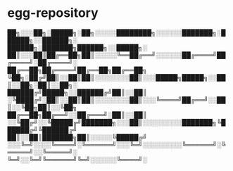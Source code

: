 # egg-repository

██╗░░░██╗░█████╗░██╗░░░░░████████╗░░░░░░███████╗░██████╗░░██████╗░  ██████╗░███████╗██████╗░░█████╗░
██║░░░██║██╔══██╗██║░░░░░╚══██╔══╝░░░░░░██╔════╝██╔════╝░██╔════╝░  ██╔══██╗██╔════╝██╔══██╗██╔══██╗
╚██╗░██╔╝██║░░██║██║░░░░░░░░██║░░░█████╗█████╗░░██║░░██╗░██║░░██╗░  ██████╔╝█████╗░░██████╔╝██║░░██║
░╚████╔╝░██║░░██║██║░░░░░░░░██║░░░╚════╝██╔══╝░░██║░░╚██╗██║░░╚██╗  ██╔══██╗██╔══╝░░██╔═══╝░██║░░██║
░░╚██╔╝░░╚█████╔╝███████╗░░░██║░░░░░░░░░███████╗╚██████╔╝╚██████╔╝  ██║░░██║███████╗██║░░░░░╚█████╔╝
░░░╚═╝░░░░╚════╝░╚══════╝░░░╚═╝░░░░░░░░░╚══════╝░╚═════╝░░╚═════╝░  ╚═╝░░╚═╝╚══════╝╚═╝░░░░░░╚════╝░
